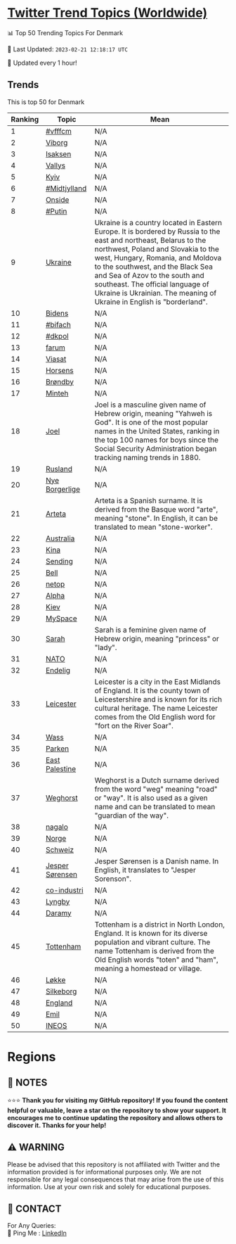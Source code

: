 [Twitter Trend Topics (Worldwide)](https://github.com/ErcinDedeoglu/Twitter-Trend-Topics)
==========


📊 Top 50 Trending Topics For Denmark

📆 Last Updated: `2023-02-21 12:18:17 UTC`

🔧 Updated every 1 hour!


## Trends

This is top 50 for Denmark

| Ranking | Topic | Mean |
| ------- | ------------ | ------------ |
| 1 | [#vfffcm](http://twitter.com/search?q=%23vfffcm) | N/A |
| 2 | [Viborg](http://twitter.com/search?q=Viborg) | N/A |
| 3 | [Isaksen](http://twitter.com/search?q=Isaksen) | N/A |
| 4 | [Vallys](http://twitter.com/search?q=Vallys) | N/A |
| 5 | [Kyiv](http://twitter.com/search?q=Kyiv) | N/A |
| 6 | [#Midtjylland](http://twitter.com/search?q=%23Midtjylland) | N/A |
| 7 | [Onside](http://twitter.com/search?q=Onside) | N/A |
| 8 | [#Putin](http://twitter.com/search?q=%23Putin) | N/A |
| 9 | [Ukraine](http://twitter.com/search?q=Ukraine) | Ukraine is a country located in Eastern Europe. It is bordered by Russia to the east and northeast, Belarus to the northwest, Poland and Slovakia to the west, Hungary, Romania, and Moldova to the southwest, and the Black Sea and Sea of Azov to the south and southeast. The official language of Ukraine is Ukrainian. The meaning of Ukraine in English is "borderland". |
| 10 | [Bidens](http://twitter.com/search?q=Bidens) | N/A |
| 11 | [#bifach](http://twitter.com/search?q=%23bifach) | N/A |
| 12 | [#dkpol](http://twitter.com/search?q=%23dkpol) | N/A |
| 13 | [farum](http://twitter.com/search?q=farum) | N/A |
| 14 | [Viasat](http://twitter.com/search?q=Viasat) | N/A |
| 15 | [Horsens](http://twitter.com/search?q=Horsens) | N/A |
| 16 | [Brøndby](http://twitter.com/search?q=Br%c3%b8ndby) | N/A |
| 17 | [Minteh](http://twitter.com/search?q=Minteh) | N/A |
| 18 | [Joel](http://twitter.com/search?q=Joel) | Joel is a masculine given name of Hebrew origin, meaning "Yahweh is God". It is one of the most popular names in the United States, ranking in the top 100 names for boys since the Social Security Administration began tracking naming trends in 1880. |
| 19 | [Rusland](http://twitter.com/search?q=Rusland) | N/A |
| 20 | [Nye Borgerlige](http://twitter.com/search?q=Nye+Borgerlige) | N/A |
| 21 | [Arteta](http://twitter.com/search?q=Arteta) | Arteta is a Spanish surname. It is derived from the Basque word "arte", meaning "stone". In English, it can be translated to mean "stone-worker". |
| 22 | [Australia](http://twitter.com/search?q=Australia) | N/A |
| 23 | [Kina](http://twitter.com/search?q=Kina) | N/A |
| 24 | [Sending](http://twitter.com/search?q=Sending) | N/A |
| 25 | [Bell](http://twitter.com/search?q=Bell) | N/A |
| 26 | [netop](http://twitter.com/search?q=netop) | N/A |
| 27 | [Alpha](http://twitter.com/search?q=Alpha) | N/A |
| 28 | [Kiev](http://twitter.com/search?q=Kiev) | N/A |
| 29 | [MySpace](http://twitter.com/search?q=MySpace) | N/A |
| 30 | [Sarah](http://twitter.com/search?q=Sarah) | Sarah is a feminine given name of Hebrew origin, meaning "princess" or "lady". |
| 31 | [NATO](http://twitter.com/search?q=NATO) | N/A |
| 32 | [Endelig](http://twitter.com/search?q=Endelig) | N/A |
| 33 | [Leicester](http://twitter.com/search?q=Leicester) | Leicester is a city in the East Midlands of England. It is the county town of Leicestershire and is known for its rich cultural heritage. The name Leicester comes from the Old English word for "fort on the River Soar". |
| 34 | [Wass](http://twitter.com/search?q=Wass) | N/A |
| 35 | [Parken](http://twitter.com/search?q=Parken) | N/A |
| 36 | [East Palestine](http://twitter.com/search?q=East+Palestine) | N/A |
| 37 | [Weghorst](http://twitter.com/search?q=Weghorst) | Weghorst is a Dutch surname derived from the word "weg" meaning "road" or "way". It is also used as a given name and can be translated to mean "guardian of the way". |
| 38 | [nagalo](http://twitter.com/search?q=nagalo) | N/A |
| 39 | [Norge](http://twitter.com/search?q=Norge) | N/A |
| 40 | [Schweiz](http://twitter.com/search?q=Schweiz) | N/A |
| 41 | [Jesper Sørensen](http://twitter.com/search?q=Jesper+S%c3%b8rensen) | Jesper Sørensen is a Danish name. In English, it translates to "Jesper Sorenson". |
| 42 | [co-industri](http://twitter.com/search?q=co-industri) | N/A |
| 43 | [Lyngby](http://twitter.com/search?q=Lyngby) | N/A |
| 44 | [Daramy](http://twitter.com/search?q=Daramy) | N/A |
| 45 | [Tottenham](http://twitter.com/search?q=Tottenham) | Tottenham is a district in North London, England. It is known for its diverse population and vibrant culture. The name Tottenham is derived from the Old English words "toten" and "ham", meaning a homestead or village. |
| 46 | [Løkke](http://twitter.com/search?q=L%c3%b8kke) | N/A |
| 47 | [Silkeborg](http://twitter.com/search?q=Silkeborg) | N/A |
| 48 | [England](http://twitter.com/search?q=England) | N/A |
| 49 | [Emil](http://twitter.com/search?q=Emil) | N/A |
| 50 | [INEOS](http://twitter.com/search?q=INEOS) | N/A |



# Regions




## 📝 NOTES

⭐⭐⭐ **Thank you for visiting my GitHub repository! If you found the content helpful or valuable, leave a star on the repository to show your support. It encourages me to continue updating the repository and allows others to discover it. Thanks for your help!**


## ⚠️ WARNING

Please be advised that this repository is not affiliated with Twitter and the information provided is for informational purposes only. We are not responsible for any legal consequences that may arise from the use of this information. Use at your own risk and solely for educational purposes.


## 📨 CONTACT

 For Any Queries:  
            🏓 Ping Me : [LinkedIn](https://www.linkedin.com/in/ercindedeoglu/)
